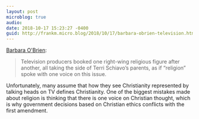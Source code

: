 ```yaml
---
layout: post
microblog: true
audio: 
date: 2018-10-17 15:23:27 -0400
guid: http://frankm.micro.blog/2018/10/17/barbara-obrien-television.html
---
```

[Barbara O'Brien](https://rethinkingreligion-book.info/the-latter-day-dimwits-of-televised-religion/):
>Television producers booked one right-wing religious figure after another, all taking the side of Terri Schiavo’s parents, as if “religion” spoke with one voice on this issue. 

Unfortunately, many assume that how they see Christianity represented by talking heads on TV defines Christianity. One of the biggest mistakes made about religion is thinking that there is one voice on Christian thought, which is why government decisions based on Christian ethics conflicts with the first amendment. 
